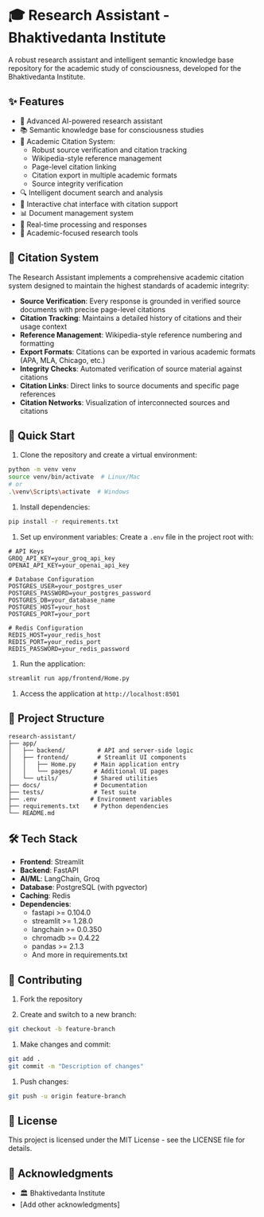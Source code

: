 # 🎓 Research Assistant - Bhaktivedanta Institute

A robust research assistant and intelligent semantic knowledge base repository for the academic study of consciousness, developed for the Bhaktivedanta Institute.

## ✨ Features

- 🤖 Advanced AI-powered research assistant
- 📚 Semantic knowledge base for consciousness studies
- 📝 Academic Citation System:
  - Robust source verification and citation tracking
  - Wikipedia-style reference management
  - Page-level citation linking
  - Citation export in multiple academic formats
  - Source integrity verification
- 🔍 Intelligent document search and analysis
- 💬 Interactive chat interface with citation support
- 📊 Document management system
- 🔄 Real-time processing and responses
- 🎯 Academic-focused research tools

## 🎯 Citation System

The Research Assistant implements a comprehensive academic citation system designed to maintain the highest standards of academic integrity:

- **Source Verification**: Every response is grounded in verified source documents with precise page-level citations
- **Citation Tracking**: Maintains a detailed history of citations and their usage context
- **Reference Management**: Wikipedia-style reference numbering and formatting
- **Export Formats**: Citations can be exported in various academic formats (APA, MLA, Chicago, etc.)
- **Integrity Checks**: Automated verification of source material against citations
- **Citation Links**: Direct links to source documents and specific page references
- **Citation Networks**: Visualization of interconnected sources and citations

## 🚀 Quick Start

1. Clone the repository and create a virtual environment:

```bash
python -m venv venv
source venv/bin/activate  # Linux/Mac
# or
.\venv\Scripts\activate  # Windows
```

1. Install dependencies:

```bash
pip install -r requirements.txt
```

1. Set up environment variables:
Create a `.env` file in the project root with:

```env
# API Keys
GROQ_API_KEY=your_groq_api_key
OPENAI_API_KEY=your_openai_api_key

# Database Configuration
POSTGRES_USER=your_postgres_user
POSTGRES_PASSWORD=your_postgres_password
POSTGRES_DB=your_database_name
POSTGRES_HOST=your_host
POSTGRES_PORT=your_port

# Redis Configuration
REDIS_HOST=your_redis_host
REDIS_PORT=your_redis_port
REDIS_PASSWORD=your_redis_password
```

1. Run the application:

```bash
streamlit run app/frontend/Home.py
```

1. Access the application at `http://localhost:8501`

## 📁 Project Structure

```curl
research-assistant/
├── app/
│   ├── backend/         # API and server-side logic
│   ├── frontend/        # Streamlit UI components
│   │   ├── Home.py     # Main application entry
│   │   └── pages/      # Additional UI pages
│   └── utils/          # Shared utilities
├── docs/               # Documentation
├── tests/              # Test suite
├── .env               # Environment variables
├── requirements.txt    # Python dependencies
└── README.md
```

## 🛠️ Tech Stack

- **Frontend**: Streamlit
- **Backend**: FastAPI
- **AI/ML**: LangChain, Groq
- **Database**: PostgreSQL (with pgvector)
- **Caching**: Redis
- **Dependencies**:
  - fastapi >= 0.104.0
  - streamlit >= 1.28.0
  - langchain >= 0.0.350
  - chromadb >= 0.4.22
  - pandas >= 2.1.3
  - And more in requirements.txt

## 🤝 Contributing

1. Fork the repository

1. Create and switch to a new branch:

```bash
git checkout -b feature-branch
```

1. Make changes and commit:

```bash
git add .
git commit -m "Description of changes"
```

1. Push changes:

```bash
git push -u origin feature-branch
```

## 📄 License

This project is licensed under the MIT License - see the LICENSE file for details.

## 🙏 Acknowledgments

- 🏛️ Bhaktivedanta Institute
- [Add other acknowledgments]
